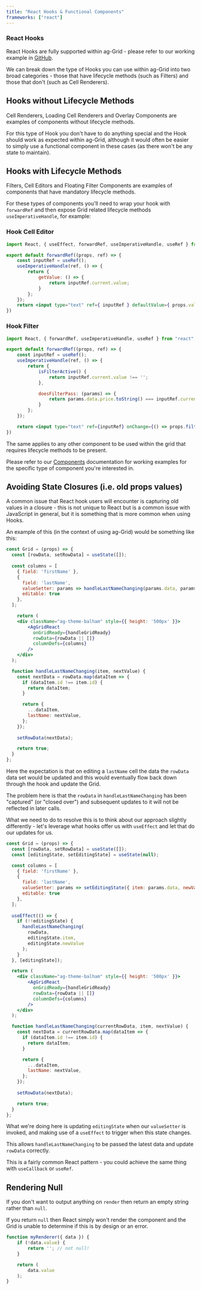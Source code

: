 ```yaml
---
title: "React Hooks & Functional Components"
frameworks: ["react"]
---
```


### React Hooks

React Hooks are fully supported within ag-Grid - please refer to our working example in
<a href="https://github.com/ag-grid/ag-grid-react-example/">GitHub</a>.

We can break down the type of Hooks you can use within ag-Grid into two broad categories - those
that have lifecycle methods (such as Filters) and those that don't (such as Cell Renderers).

## Hooks without Lifecycle Methods

Cell Renderers, Loading Cell Renderers and Overlay Components are examples of components without lifecycle methods.

For this type of Hook you don't have to do anything special and the Hook should work as
expected within ag-Grid, although it would often be easier to simply use a functional component
in these cases (as there won't be any state to maintain).

## Hooks with Lifecycle Methods

Filters, Cell Editors and Floating Filter Components are examples of components that have
mandatory lifecycle methods.

For these types of components you'll need to wrap your hook with `forwardRef` and then expose
Grid related lifecycle methods  `useImperativeHandle`, for example:

### Hook Cell Editor

```jsx
import React, { useEffect, forwardRef, useImperativeHandle, useRef } from "react";

export default forwardRef((props, ref) => {
    const inputRef = useRef();
    useImperativeHandle(ref, () => {
        return {
            getValue: () => {
                return inputRef.current.value;
            }
        };
    });
    return <input type="text" ref={ inputRef } defaultValue={ props.value }/>;
})
```

### Hook Filter

```jsx
import React, { forwardRef, useImperativeHandle, useRef } from "react";

export default forwardRef((props, ref) => {
    const inputRef = useRef();
    useImperativeHandle(ref, () => {
        return {
            isFilterActive() {
                return inputRef.current.value !== '';
            },

            doesFilterPass: (params) => {
                return params.data.price.toString() === inputRef.current.value;
            }
        };
    });

    return <input type="text" ref={inputRef} onChange={() => props.filterChangedCallback()}/>;
})
```

The same applies to any other component to be used within the grid that requires lifecycle methods to be present.

Please refer to our [Components](../components/) documentation for working examples for the specific
type of component you're interested in.

## Avoiding State Closures (i.e. old props values)

A common issue that React hook users will encounter is capturing old values in a closure - this is not unique to React
but is a common issue with JavaScript in general, but it is something that is more common when using Hooks.

An example of this (in the context of using ag-Grid) would be something like this:

```jsx
const Grid = (props) => {
  const [rowData, setRowData] = useState([]);
  
  const columns = [
    { field: 'firstName' },
    { 
      field: 'lastName', 
      valueSetter: params => handleLastNameChanging(params.data, params.newValue),
      editable: true 
    },
  ];

    return (
    <div className="ag-theme-balham" style={{ height: '500px' }}>
        <AgGridReact
          onGridReady={handleGridReady}
          rowData={rowData || []}
          columnDefs={columns}
        />
    </div>
  );

  function handleLastNameChanging(item, nextValue) {
    const nextData = rowData.map(dataItem => {
      if (dataItem.id !== item.id) {
        return dataItem;
      }

      return {
        ...dataItem,
        lastName: nextValue,
      };
    });
    
    setRowData(nextData);

    return true;
  }
};
```

Here the expectation is that on editing a `lastName` cell the data the `rowData` data set would be updated and this would
eventually flow back down through the hook and update the Grid.

The problem here is that the `rowData` in `handleLastNameChanging` has been "captured" (or "closed over") and subsequent updates to it
will not be reflected in later calls.

What we need to do to resolve this is to think about our approach slightly differently - let's leverage what hooks offer us 
with `useEffect` and let that do our updates for us.

```jsx
const Grid = (props) => {
  const [rowData, setRowData] = useState([]);
  const [editingState, setEditingState] = useState(null);

  const columns = [
    { field: 'firstName' },
    { 
      field: 'lastName', 
      valueSetter: params => setEditingState({ item: params.data, newValue: params.newValue }),
      editable: true 
    },
  ];
  
  useEffect(() => {
    if (!!editingState) {
      handleLastNameChanging(
        rowData,
        editingState.item,
        editingState.newValue
      );
    }
  }, [editingState]);

  return (
    <div className="ag-theme-balham" style={{ height: '500px' }}>
        <AgGridReact
          onGridReady={handleGridReady}
          rowData={rowData || []}
          columnDefs={columns}
        />
    </div>
  );

  function handleLastNameChanging(currentRowData, item, nextValue) {
    const nextData = currentRowData.map(dataItem => {
      if (dataItem.id !== item.id) {
        return dataItem;
      }

      return {
        ...dataItem,
        lastName: nextValue,
      };
    });
    
    setRowData(nextData);

    return true;
  }
};
```

What we're doing here is updating `editingState` when our `valueSetter` is invoked, and making use of a `useEffect` to trigger when this 
state changes.

This allows `handleLastNameChanging` to be passed the latest data and update `rowData` correctly.

This is a fairly common React pattern - you could achieve the same thing with `useCallback` or `useRef`. 

## Rendering Null

If you don't want to output anything on `render` then return an empty string rather than `null`.

If you return `null` then React simply won't render the component and the Grid is unable to
determine if this is by design or an error.

```js
function myRenderer({ data }) {
    if (!data.value) {
        return ''; // not null!
    }

    return (
        data.value
    );
}
```
